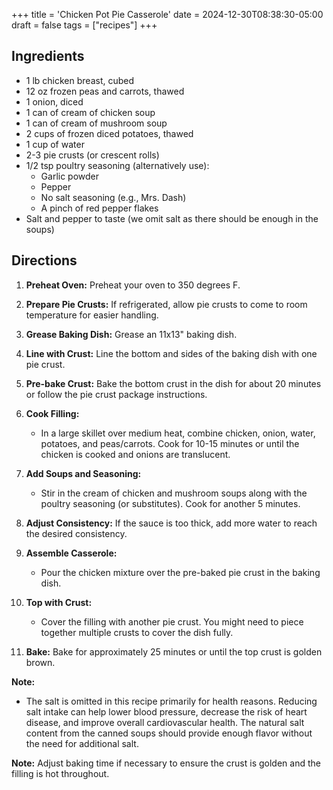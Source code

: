 +++
title = 'Chicken Pot Pie Casserole'
date = 2024-12-30T08:38:30-05:00
draft = false
tags = ["recipes"]
+++

## Ingredients

- 1 lb chicken breast, cubed
- 12 oz frozen peas and carrots, thawed
- 1 onion, diced
- 1 can of cream of chicken soup
- 1 can of cream of mushroom soup
- 2 cups of frozen diced potatoes, thawed
- 1 cup of water
- 2-3 pie crusts (or crescent rolls)
- 1/2 tsp poultry seasoning (alternatively use):
  - Garlic powder
  - Pepper
  - No salt seasoning (e.g., Mrs. Dash)
  - A pinch of red pepper flakes
- Salt and pepper to taste (we omit salt as there should be enough in the soups)

## Directions

1. **Preheat Oven:** Preheat your oven to 350 degrees F.

2. **Prepare Pie Crusts:** If refrigerated, allow pie crusts to come to room temperature for easier handling.

3. **Grease Baking Dish:** Grease an 11x13" baking dish.

4. **Line with Crust:** Line the bottom and sides of the baking dish with one pie crust.

5. **Pre-bake Crust:** Bake the bottom crust in the dish for about 20 minutes or follow the pie crust package instructions.

6. **Cook Filling:**
   - In a large skillet over medium heat, combine chicken, onion, water, potatoes, and peas/carrots. Cook for 10-15 minutes or until the chicken is cooked and onions are translucent.

7. **Add Soups and Seasoning:**
   - Stir in the cream of chicken and mushroom soups along with the poultry seasoning (or substitutes). Cook for another 5 minutes.

8. **Adjust Consistency:** If the sauce is too thick, add more water to reach the desired consistency.

9. **Assemble Casserole:**
   - Pour the chicken mixture over the pre-baked pie crust in the baking dish.

10. **Top with Crust:**
    - Cover the filling with another pie crust. You might need to piece together multiple crusts to cover the dish fully.

11. **Bake:** Bake for approximately 25 minutes or until the top crust is golden brown.

**Note:** 
- The salt is omitted in this recipe primarily for health reasons. Reducing salt intake can help lower blood pressure, decrease the risk of heart disease, and improve overall cardiovascular health. The natural salt content from the canned soups should provide enough flavor without the need for additional salt.[](https://www.thecmhs.com/holay4/blue-salt-trick.html)[](https://www.nih.gov/news-events/nih-research-matters/health-benefits-cutting-salt)

**Note:** Adjust baking time if necessary to ensure the crust is golden and the filling is hot throughout.
